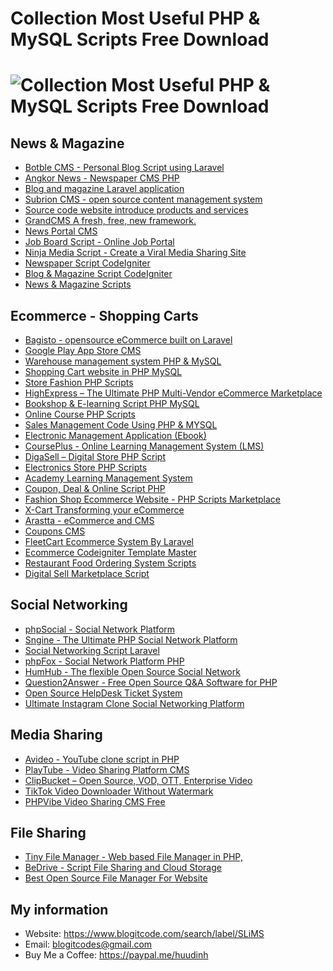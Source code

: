 # Collection Most Useful PHP & MySQL Scripts Free Download
# <img src="https://blogger.googleusercontent.com/img/b/R29vZ2xl/AVvXsEgcT-K8II4V4_nasIb3RPDti0kv7pqVRMM1J1ItHolAHCYEd1KMfNjCC-QmyKlrb58ClVKy8pWokTH8rUY1kPvX7lUzL52AlQrIoPuDnRMCA4Kw6scCKo855BJHPCLOzykjG6-PIZCM3O9TE2B5sQXTEskDK6gEZsk4znvYNIiyBYA8Q7PNK0uzrLRP-w/s1280/source-4280758_1280.jpg" alt="Collection Most Useful PHP & MySQL Scripts Free Download" />
## News & Magazine
- <a href="https://www.blogitcode.com/2022/08/botble-cms-personal-blog-script-using-laravel.html">Botble CMS - Personal Blog Script using Laravel</a>
- <a href="https://www.blogitcode.com/2022/08/angkor-news-newspaper-cms-php.html">Angkor News - Newspaper CMS PHP</a>
- <a href="https://www.blogitcode.com/2022/07/blog-and-magazine-laravel-application.html">Blog and magazine Laravel application</a>
- <a href="https://www.blogitcode.com/2022/05/tao-website-tin-tuc-nhanh-chong-bang-subrion.html">Subrion CMS - open source content management system</a>
- <a href="https://www.blogitcode.com/2022/03/source-code-website-gioi-thieu-san-pham.html">Source code website introduce products and services</a>
- <a href="https://www.blogitcode.com/2021/09/grandcms-content-management-systems.html">GrandCMS A fresh, free, new framework.</a>
- <a href="https://www.blogitcode.com/2021/05/news-cms-project-build-with-php-and.html">News Portal CMS</a>
- <a href="https://www.blogitcode.com/2021/03/ung-dung-tim-kiem-thong-tin-tuyen-dung.html">Job Board Script - Online Job Portal</a>
- <a href="https://www.blogitcode.com/2021/03/ninja-script-script-code-giong-haivl.html">Ninja Media Script - Create a Viral Media Sharing Site</a>
- <a href="https://www.blogitcode.com/2021/03/source-code-tin-tuc-bang-codeigniter.html">Newspaper Script CodeIgniter</a>
- <a href="https://www.blogitcode.com/2021/03/blog-magazine-script-codeigniter.html">Blog & Magazine Script CodeIgniter</a>
- <a href="https://www.blogitcode.com/2021/01/news-magazine-scripts.html">News & Magazine Scripts</a>

## Ecommerce - Shopping Carts
- <a href="https://www.blogitcode.com/2022/08/bagisto-opensource-ecommerce-built-on-laravel.html">Bagisto - opensource eCommerce built on Laravel</a>
- <a href="https://www.blogitcode.com/2022/08/google-play-app-store-cms.html">Google Play App Store CMS</a>
- <a href="https://www.blogitcode.com/2022/07/he-thong-quan-ly-kho-hang-php-mysql.html">Warehouse management system PHP & MySQL</a>
- <a href="https://www.blogitcode.com/2022/06/shopping-cart-website-in-php-mysql.html">Shopping Cart website in PHP MySQL</a>
- <a href="https://www.blogitcode.com/2022/05/source-code-ban-hang-thoi-trang-bang-php-mysql.html">Store Fashion PHP Scripts</a>
- <a href="https://www.blogitcode.com/2022/05/highexpress-source-code-website-ban-hang-thuong-mai-dien-tu.html">HighExpress – The Ultimate PHP Multi-Vendor eCommerce Marketplace</a>
- <a href="https://www.blogitcode.com/2022/04/ebookshop-tao-website-ban-sach-va-ebook.html">Bookshop & E-learning Script PHP MySQL</a>
- <a href="https://www.blogitcode.com/2022/03/online-course-quan-ly-khoa-hoc-truc.html">Online Course PHP Scripts</a>
- <a href="https://www.blogitcode.com/2022/03/code-quan-ly-ban-hang-bang-php-mysql.html">Sales Management Code Using PHP & MYSQL</a>
- <a href="https://www.blogitcode.com/2021/09/ebook-content-manager-system_01299456730.html">Electronic Management Application (Ebook)</a>
- <a href="https://www.blogitcode.com/2021/08/learning-management-system-lms.html">CoursePlus - Online Learning Management System (LMS)</a>
- <a href="https://www.blogitcode.com/2021/08/digasell-digital-store-php-script.html">DigaSell – Digital Store PHP Script</a>
- <a href="https://www.blogitcode.com/2021/05/online-shopping-php-project.html">Electronics Store PHP Scripts</a>
- <a href="https://www.blogitcode.com/2021/04/academy-online-course-management-system.html">Academy Learning Management System </a>
- <a href="https://www.blogitcode.com/2021/04/coupon-deal-online-script-php.html">Coupon, Deal & Online Script PHP</a>
- <a href="https://www.blogitcode.com/2021/04/ecommerce-project-in-codeigniter-and-bootstrap.html.html">Fashion Shop Ecommerce Website - PHP Scripts Marketplace</a>
- <a href="https://www.blogitcode.com/2021/03/tao-website-ban-hang-truc-tuyen-voi-xcart.html.html">X-Cart Transforming your eCommerce</a>
- <a href="https://www.blogitcode.com/2021/03/tao-website-ban-hang-voi-arastta-cms.html">Arastta - eCommerce and CMS</a>
- <a href="https://www.blogitcode.com/2021/02/source-code-tao-trang-chia-se-coupons.html">Coupons CMS</a>
- <a href="https://www.blogitcode.com/2021/01/share-source-code-shop-ban-hang-bang.html">FleetCart Ecommerce System By Laravel</a>
- <a href="https://www.blogitcode.com/2021/01/ecommerce-codeigniter-template-master.html">Ecommerce Codeigniter Template Master</a>
- <a href="https://www.blogitcode.com/2021/01/restaurant-food-ordering-system-scripts.html">Restaurant Food Ordering System Scripts</a>
- <a href="https://www.blogitcode.com/2021/01/digital-sell-marketplace-script.html">Digital Sell Marketplace Script</a>
## Social Networking
- <a href="https://www.blogitcode.com/2022/06/phpsocial-latest-version-700-social.html">phpSocial - Social Network Platform</a>
- <a href="https://www.blogitcode.com/2022/05/sngine-ung-dung-tao-trang-mang-xa-hoi.html">Sngine - The Ultimate PHP Social Network Platform</a>
- <a href="https://www.blogitcode.com/2022/03/social-networking-script-laravel.html">Social Networking Script Laravel</a>
- <a href="https://www.blogitcode.com/2021/06/phpfox-social-network-platform-php.html">phpFox - Social Network Platform PHP</a>
- <a href="https://www.blogitcode.com/2021/03/tao-trang-mang-xa-hoi-voi-humhub.html">HumHub - The flexible Open Source Social Network</a>
- <a href="https://www.blogitcode.com/2021/03/tao-trang-hoi-ap-truc-tuyen-voi.html">Question2Answer - Free Open Source Q&A Software for PHP</a>
- <a href="https://www.blogitcode.com/2021/01/open-source-helpdesk-ticket-system.html">Open Source HelpDesk Ticket System</a>
- <a href="https://www.blogitcode.com/2022/08/ultimate-instagram-clone-social.html">Ultimate Instagram Clone Social Networking Platform</a>
## Media Sharing
- <a href="https://www.blogitcode.com/2022/05/avideo-youtube-clone-script-in-php.html">Avideo - YouTube clone script in PHP</a>
- <a href="https://www.blogitcode.com/2022/05/playtube-video-sharing-platform-cms.html">PlayTube - Video Sharing Platform CMS</a>
- <a href="https://www.blogitcode.com/2022/05/clipbucket-ma-nguon-tao-website-chia-se-video.html">ClipBucket – Open Source, VOD, OTT, Enterprise Video</a>
- <a href="https://www.blogitcode.com/2022/05/tiktok-video-downloader-without.html">TikTok Video Downloader Without Watermark</a>
- <a href="https://www.blogitcode.com/2021/02/phpvibe-video-sharing-cms-free.html">PHPVibe Video Sharing CMS Free</a>

## File Sharing
- <a href="https://www.blogitcode.com/2022/04/tinyfilemanager-trinh-quan-ly-tap-tin.html">Tiny File Manager - Web based File Manager in PHP,</a>
- <a href="https://www.blogitcode.com/2021/03/source-code-file-sharing-and-cloud.html">BeDrive - Script File Sharing and Cloud Storage</a>
- <a href="https://www.blogitcode.com/2021/01/best-open-source-file-manager-for.html">Best Open Source File Manager For Website</a>

## My information
- Website: https://www.blogitcode.com/search/label/SLiMS
- Email: blogitcodes@gmail.com
- Buy Me a Coffee: https://paypal.me/huudinh
